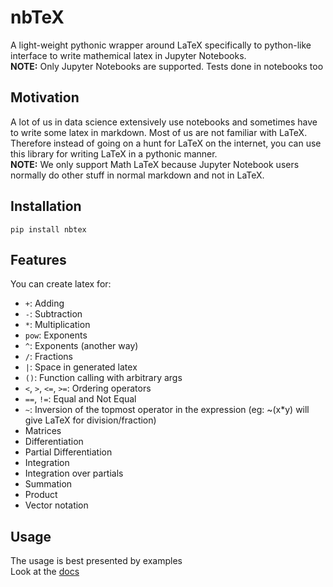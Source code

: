 # nbTeX  

A light-weight pythonic wrapper around LaTeX specifically to python-like interface to write mathemical latex in Jupyter Notebooks.   
**NOTE:** Only Jupyter Notebooks are supported. Tests done in notebooks too  

## Motivation

A lot of us in data science extensively use notebooks and sometimes have to write some latex in markdown. Most of us are not familiar with LaTeX. Therefore instead of going on a hunt for LaTeX on the internet, you can use this library for writing LaTeX in a pythonic manner.   
**NOTE:** We only support Math LaTeX because Jupyter Notebook users normally do other stuff in normal markdown and not in LaTeX.

## Installation

`pip install nbtex`

## Features

You can create latex for:

+ `+`: Adding
+ `-`: Subtraction
+ `*`: Multiplication
+ `pow`: Exponents
+ `^`: Exponents (another way)
+ `/`: Fractions
+ `|`: Space in generated latex
+ `()`: Function calling with arbitrary args
+ `<`, `>`, `<=`, `>=`: Ordering operators
+ `==`, `!=`: Equal and Not Equal
+ `~`: Inversion of the topmost operator in the expression (eg: ~(x*y) will give LaTeX for division/fraction)
+ Matrices
+ Differentiation
+ Partial Differentiation
+ Integration
+ Integration over partials
+ Summation
+ Product
+ Vector notation

## Usage  

The usage is best presented by examples  
Look at the [docs](https://github.com/narang99/nbtex/tree/master/docs)   

